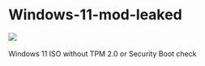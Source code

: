 # Windows-11-mod-leaked
<img src="https://github.com/daviiid99/Windows-10X-Builds/blob/main/Sources/logo.png">
<br/>
<br/>
Windows 11 ISO without TPM 2.0 or Security Boot check
